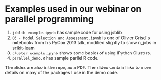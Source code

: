 # Examples used in our webinar on parallel programming

1. `joblib example.ipynb` has sample code for using joblib
2. `05 - Model Selection and Assessment.ipynb` is one of Olivier Grisel's notebooks from his PyCon 2013 talk, modified slightly to show n_jobs in scikit-learn
3. `cluster example.ipynb` shows some basics of using IPython Clusters.
4. `parallel_demo.R` has sample parllel R code.

The slides are also in the repo, as a PDF. The slides contain links to more details on many of the packages I use in the demo code.
